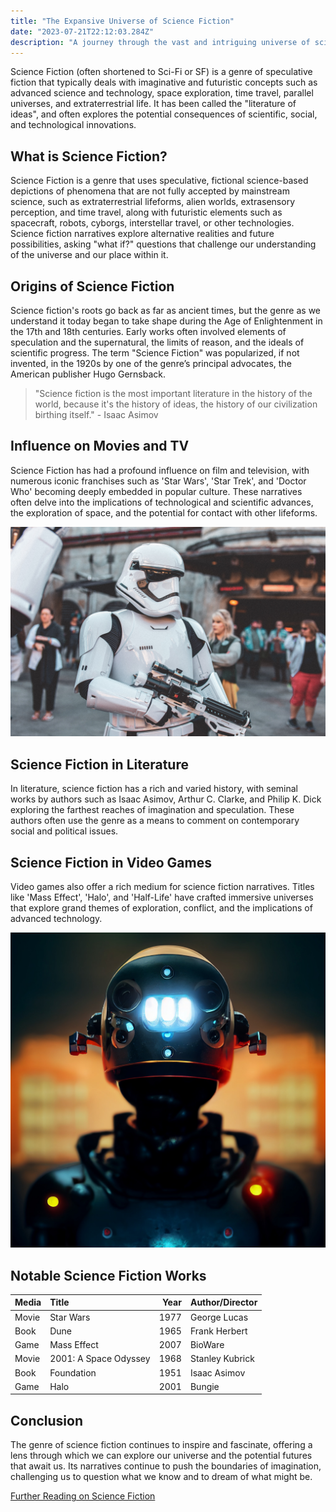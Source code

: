 ```yaml
---
title: "The Expansive Universe of Science Fiction"
date: "2023-07-21T22:12:03.284Z"
description: "A journey through the vast and intriguing universe of science fiction."
---
```


Science Fiction (often shortened to Sci-Fi or SF) is a genre of speculative fiction that typically deals with imaginative and futuristic concepts such as advanced science and technology, space exploration, time travel, parallel universes, and extraterrestrial life. It has been called the "literature of ideas", and often explores the potential consequences of scientific, social, and technological innovations.

## What is Science Fiction?

Science Fiction is a genre that uses speculative, fictional science-based depictions of phenomena that are not fully accepted by mainstream science, such as extraterrestrial lifeforms, alien worlds, extrasensory perception, and time travel, along with futuristic elements such as spacecraft, robots, cyborgs, interstellar travel, or other technologies. Science fiction narratives explore alternative realities and future possibilities, asking "what if?" questions that challenge our understanding of the universe and our place within it.

## Origins of Science Fiction

Science fiction's roots go back as far as ancient times, but the genre as we understand it today began to take shape during the Age of Enlightenment in the 17th and 18th centuries. Early works often involved elements of speculation and the supernatural, the limits of reason, and the ideals of scientific progress. The term "Science Fiction" was popularized, if not invented, in the 1920s by one of the genre’s principal advocates, the American publisher Hugo Gernsback.

> "Science fiction is the most important literature in the history of the world, because it's the history of ideas, the history of our civilization birthing itself." - Isaac Asimov

## Influence on Movies and TV

Science Fiction has had a profound influence on film and television, with numerous iconic franchises such as 'Star Wars', 'Star Trek', and 'Doctor Who' becoming deeply embedded in popular culture. These narratives often delve into the implications of technological and scientific advances, the exploration of space, and the potential for contact with other lifeforms.

![Placeholder Image](../../../src/images/scifi-2.jpg "Science Fiction in Movies")

## Science Fiction in Literature

In literature, science fiction has a rich and varied history, with seminal works by authors such as Isaac Asimov, Arthur C. Clarke, and Philip K. Dick exploring the farthest reaches of imagination and speculation. These authors often use the genre as a means to comment on contemporary social and political issues.

## Science Fiction in Video Games

Video games also offer a rich medium for science fiction narratives. Titles like 'Mass Effect', 'Halo', and 'Half-Life' have crafted immersive universes that explore grand themes of exploration, conflict, and the implications of advanced technology.

![Placeholder Image](../../../src/images/scifi-4.jpg "Science Fiction in Video Games")

## Notable Science Fiction Works

| Media | Title | Year | Author/Director |
| :---- | :---- | ----: | :-------------- |
| Movie | Star Wars | 1977 | George Lucas |
| Book  | Dune | 1965 | Frank Herbert |
| Game  | Mass Effect | 2007 | BioWare |
| Movie | 2001: A Space Odyssey | 1968 | Stanley Kubrick |
| Book  | Foundation | 1951 | Isaac Asimov |
| Game  | Halo | 2001 | Bungie |

## Conclusion

The genre of science fiction continues to inspire and fascinate, offering a lens through which we can explore our universe and the potential futures that await us. Its narratives continue to push the boundaries of imagination, challenging us to question what we know and to dream of what might be.

[Further Reading on Science Fiction](https://en.wikipedia.org/wiki/Science_fiction)

